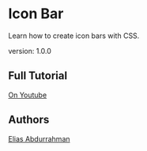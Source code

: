 # Icon Bar

Learn how to create icon bars with CSS.

version: 1.0.0

## Full Tutorial

[On Youtube](https://youtu.be/QxZxHUf7c_0)

## Authors

[Elias Abdurrahman](https://github.com/eliasFsDev)